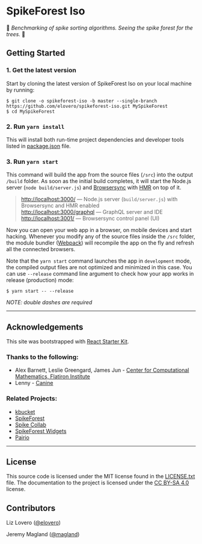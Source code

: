 # SpikeForest Iso

🌲 <i>Benchmarking of spike sorting algorithms. Seeing the spike forest for the trees.</i> 🌲

## Getting Started

### 1. Get the latest version

Start by cloning the latest version of SpikeForest Iso on your
local machine by running:

```shell
$ git clone -o spikeforest-iso -b master --single-branch https://github.com/elovero/spikeforest-iso.git MySpikeForest
$ cd MySpikeForest
```

### 2. Run `yarn install`

This will install both run-time project dependencies and developer tools listed
in [package.json](../package.json) file.

### 3. Run `yarn start`

This command will build the app from the source files (`/src`) into the output
`/build` folder. As soon as the initial build completes, it will start the
Node.js server (`node build/server.js`) and
[Browsersync](https://browsersync.io/) with
[HMR](https://webpack.github.io/docs/hot-module-replacement) on top of it.

> [http://localhost:3000/](http://localhost:3000/) — Node.js server
> (`build/server.js`) with Browsersync and HMR enabled\
> [http://localhost:3000/graphql](http://localhost:3000/graphql) — GraphQL server
> and IDE\
> [http://localhost:3001/](http://localhost:3001/) — Browsersync control panel
> (UI)

Now you can open your web app in a browser, on mobile devices and start hacking.
Whenever you modify any of the source files inside the `/src` folder, the module
bundler ([Webpack](http://webpack.github.io/)) will recompile the app on the fly
and refresh all the connected browsers.

Note that the `yarn start` command launches the app in `development` mode, the
compiled output files are not optimized and minimized in this case. You can use
`--release` command line argument to check how your app works in release
(production) mode:

```shell
$ yarn start -- --release
```

_NOTE: double dashes are required_

---

## Acknowledgements

This site was bootstrapped with [React Starter Kit](https://www.reactstarterkit.com).

### Thanks to the following:

* Alex Barnett, Leslie Greengard, James Jun - [Center for Computational Mathematics, Flatiron Institute](https://www.simonsfoundation.org/flatiron/center-for-computational-mathematics/)
* Lenny - [Canine](https://www.instagram.com/lillenlen/)

### Related Projects:

* [kbucket](https://github.com/magland/kbclient)
* [SpikeForest](https://github.com/magland/spikeforest)
* [Spike Collab](https://github.com/magland/spike-collab)
* [SpikeForest Widgets](https://github.com/magland/spikeforestwidgets)
* [Pairio](https://github.com/magland/pairio)

---

## License

This source code is licensed under the MIT license found in the [LICENSE.txt](./docs/LICENSE.txt)
file. The documentation to the project is licensed under the
[CC BY-SA 4.0](http://creativecommons.org/licenses/by-sa/4.0/) license.

## Contributors

Liz Lovero ([@elovero](https://github.com/elovero))

Jeremy Magland ([@magland](https://github.com/magland))
